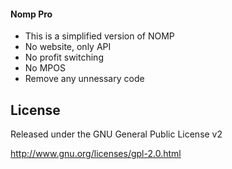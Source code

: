 #### Nomp Pro

- This is a simplified version of NOMP 
- No website, only API
- No profit switching
- No MPOS
- Remove any unnessary code


License
-------
Released under the GNU General Public License v2

http://www.gnu.org/licenses/gpl-2.0.html
